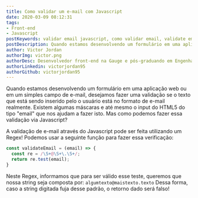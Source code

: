 ```yaml
---
title: Como validar um e-mail com Javascript
date: 2020-03-09 08:12:31
tags:
- Front-end
- Javascript
postKeywords: validar email javascript, como validar email, validate email js, javascript, formulario validacao, front-end, dicas front
postDescription: Quando estamos desenvolvendo um formulário em uma aplicação web ou em um simples campo de e-mail, desejamos fazer uma validação se o texto que está sendo inserido pelo o usuário está no formato de e-mail realmente. Existem algumas máscaras e até mesmo o input do HTML5 do tipo "email" que nos ajudam a fazer isto. Mas como podemos fazer essa validação via Javascript?
author: Victor Jordan
authorImg: victor.png
authorDesc: Desenvolvedor front-end na Gauge e pós-graduando em Engenharia de Software pela PUC-MG e formado em Banco de Dados pela Fatec, apaixonado por usabilidade, performance e UX!
authorLinkedin: victorjordan95
authorGithub: victorjordan95
---
```


Quando estamos desenvolvendo um formulário em uma aplicação web ou em um simples campo de e-mail, desejamos fazer uma validação se o texto que está sendo inserido pelo o usuário está no formato de e-mail realmente.
Existem algumas máscaras e até mesmo o input do HTML5 do tipo "email" que nos ajudam a fazer isto.
Mas como podemos fazer essa validação via Javascript?

<!-- more -->

A validação de e-mail através do Javascript pode ser feita utilizando um Regex!
Podemos usar a seguinte função para fazer essa verificação:

```javascript
const validateEmail = (email) => {
  const re = /\S+@\S+\.\S+/;
  return re.test(email);
}
```

Neste Regex, informamos que para ser válido esse teste, queremos que nossa string seja composta por: `algumtexto@maistexto.texto`
Dessa forma, caso a string digitada fuja desse padrão, o retorno dado será falso!
